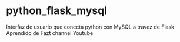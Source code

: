 # python_flask_mysql
Interfaz de usuario que conecta python con MySQL a travez de Flask
Aprendido de Fazt channel Youtube
